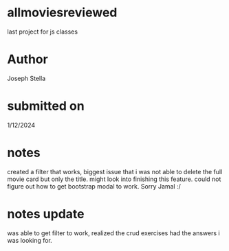 # allmoviesreviewed

last project for js classes

# Author

Joseph Stella

# submitted on

1/12/2024

# notes

created a filter that works, biggest issue that i was not able to delete the full movie card but only the title. might look into finishing this feature.
could not figure out how to get bootstrap modal to work. Sorry Jamal :/

# notes update

was able to get filter to work, realized the crud exercises had the answers i was looking for.
